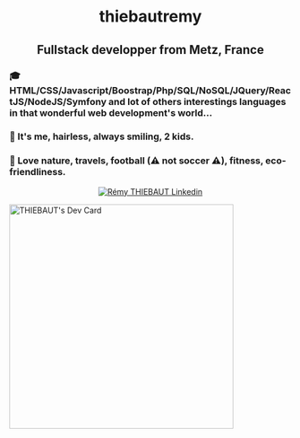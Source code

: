 <h1 align="center">thiebautremy</h1>
<h2 align="center">Fullstack developper from Metz, France </h2>

### 🎓 HTML/CSS/Javascript/Boostrap/Php/SQL/NoSQL/JQuery/ReactJS/NodeJS/Symfony and lot of others interestings languages in that wonderful web development's world...
### 🙂 It's me, hairless, always smiling, 2 kids.
### 🧡 Love nature, travels, football (⚠ not soccer ⚠), fitness, eco-friendliness.
<div class="flex-container">
  <div>
    <p align="center">
    <a href="https://www.linkedin.com/in/r%C3%A9my-thiebaut-9b807b129/" target="blank"><img align="center" src="https://img.icons8.com/color/48/000000/linkedin.png" alt="Rémy THIEBAUT Linkedin"/></a>
    </p>
  </div>
  <div>
    <a href="https://app.daily.dev/remy_tht"><img src="https://api.daily.dev/devcards/34504ffba1cb427aad6c54c8793e2169.png?r=cpo" width="400" alt="THIEBAUT's Dev Card"/></a>
  </div>
</div>
